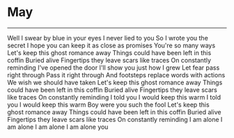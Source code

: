 # May

---

Well I swear by blue in your eyes I never lied to you So I wrote you the secret I hope you can keep it as close as promises You're so many ways Let's keep this ghost romance away Things could have been left in this coffin Buried alive Fingertips they leave scars like traces On constantly reminding I've opened the door I'll show you just how I grew Let fear pass right through Pass it right through And footsteps replace words with actions We wish we should have taken Let's keep this ghost romance away Things could have been left in this coffin Buried alive Fingertips they leave scars like traces On constantly reminding I told you I would keep this warm I told you I would keep this warm Boy were you such the fool Let's keep this ghost romance away Things could have been left in this coffin Buried alive Fingertips they leave scars like traces On constantly reminding I am alone I am alone I am alone I am alone you

